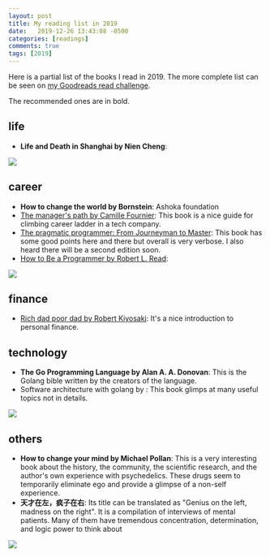 ```yaml
---
layout: post
title: My reading list in 2019
date:   2019-12-26 13:43:08 -0500
categories: [readings]
comments: true
tags: [2019]
---
```


Here is a partial list of the books I read in 2019.
The more complete list can be seen on [my Goodreads read challenge](https://www.goodreads.com/user_challenges/15276044).

The recommended ones are in bold.

## life

- **Life and Death in Shanghai by Nien Cheng**:

<a target="_blank"  href="https://www.amazon.com/gp/product/0802145167/ref=as_li_tl?ie=UTF8&camp=1789&creative=9325&creativeASIN=0802145167&linkCode=as2&tag=nosarthur2016-20&linkId=9c00f6779401467ea41fe7dbb688d5b3"><img border="0" src="//ws-na.amazon-adsystem.com/widgets/q?_encoding=UTF8&MarketPlace=US&ASIN=0802145167&ServiceVersion=20070822&ID=AsinImage&WS=1&Format=_SL250_&tag=nosarthur2016-20" ></a><img src="//ir-na.amazon-adsystem.com/e/ir?t=nosarthur2016-20&l=am2&o=1&a=0802145167" width="1" height="1" border="0" alt="" style="border:none !important; margin:0px !important;" />

## career

- **How to change the world by Bornstein**:  Ashoka foundation
- [The manager's path by Camille Fournier](https://amzn.to/2HvcCvS):
  This book is a nice guide for climbing career ladder in a tech company.
- [The pragmatic programmer: From Journeyman to Master](https://amzn.to/2YNdBh5):
  This book has some good points here and there but overall is very verbose. I
  also heard there will be a second edition soon.
- [How to Be a Programmer by Robert L. Read](https://braydie.gitbooks.io/how-to-be-a-programmer/content/):

<a target="_blank"  href="https://www.amazon.com/gp/product/0195334760/ref=as_li_tl?ie=UTF8&camp=1789&creative=9325&creativeASIN=0195334760&linkCode=as2&tag=nosarthur2016-20&linkId=8cf6dba82eb3239f3b10b9a81fb9ce4e"><img border="0" src="//ws-na.amazon-adsystem.com/widgets/q?_encoding=UTF8&MarketPlace=US&ASIN=0195334760&ServiceVersion=20070822&ID=AsinImage&WS=1&Format=_SL250_&tag=nosarthur2016-20" ></a><img src="//ir-na.amazon-adsystem.com/e/ir?t=nosarthur2016-20&l=am2&o=1&a=0195334760" width="1" height="1" border="0" alt="" style="border:none !important; margin:0px !important;" />

## finance

- [Rich dad poor dad by Robert Kiyosaki](https://amzn.to/2QccAMc):
  It's a nice introduction to personal finance.

## technology

- **The Go Programming Language by Alan A. A. Donovan**:
  This is the Golang bible written by the creators of the language.
- Software architecture with golang by : This book glimps at many useful topics
  not in details.

<a target="_blank"  href="https://www.amazon.com/gp/product/0134190440/ref=as_li_tl?ie=UTF8&camp=1789&creative=9325&creativeASIN=0134190440&linkCode=as2&tag=nosarthur2016-20&linkId=dd900dfc06826499f204f368229979e3"><img border="0" src="//ws-na.amazon-adsystem.com/widgets/q?_encoding=UTF8&MarketPlace=US&ASIN=0134190440&ServiceVersion=20070822&ID=AsinImage&WS=1&Format=_SL250_&tag=nosarthur2016-20" ></a><img src="//ir-na.amazon-adsystem.com/e/ir?t=nosarthur2016-20&l=am2&o=1&a=0134190440" width="1" height="1" border="0" alt="" style="border:none !important; margin:0px !important;" />

## others

- **How to change your mind by Michael Pollan**: This is a very interesting book
  about the history, the community, the scientific research, and the author's
  own experience with psychedelics. These drugs seem to temporarily eliminate
  ego and provide a glimpse of a non-self experience.
- **天才在左，疯子在右**: Its title can be translated as "Genius on the left,
  madness on the right". It is a compilation of interviews of mental patients.
  Many of them have tremendous concentration, determination, and logic power to
  think about

<a target="_blank"  href="https://www.amazon.com/gp/product/1594204225/ref=as_li_tl?ie=UTF8&camp=1789&creative=9325&creativeASIN=1594204225&linkCode=as2&tag=nosarthur2016-20&linkId=5593e0de038a57c559cf91f49092caf3"><img border="0" src="//ws-na.amazon-adsystem.com/widgets/q?_encoding=UTF8&MarketPlace=US&ASIN=1594204225&ServiceVersion=20070822&ID=AsinImage&WS=1&Format=_SL250_&tag=nosarthur2016-20" ></a><img src="//ir-na.amazon-adsystem.com/e/ir?t=nosarthur2016-20&l=am2&o=1&a=1594204225" width="1" height="1" border="0" alt="" style="border:none !important; margin:0px !important;" />
